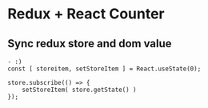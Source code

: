 # Redux + React Counter 

## Sync redux store and dom value
    - :)
    const [ storeitem, setStoreItem ] = React.useState(0);
   
    store.subscribe(() => {
        setStoreItem( store.getState() )
    });